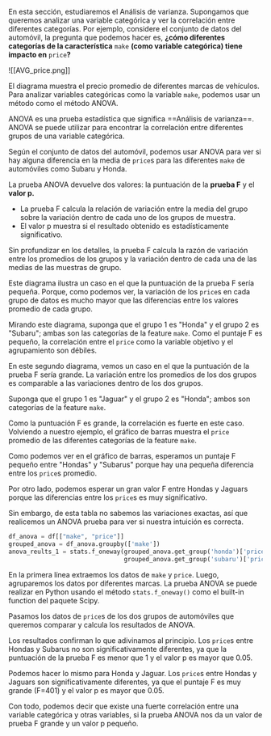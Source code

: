 En esta sección, estudiaremos el Análisis de varianza. Supongamos que queremos analizar una variable categórica y ver la correlación entre diferentes categorías.
Por ejemplo, considere el conjunto de datos del automóvil, la pregunta que podemos hacer es, __¿cómo diferentes categorías de la característica__ `make` __(como variable categórica) tiene impacto en__  `price`__?__

![[AVG_price.png]]

El diagrama muestra el precio promedio de diferentes marcas de vehículos.
Para analizar variables categóricas como la variable  `make`, podemos usar un método como el método ANOVA.

ANOVA es una prueba estadística que significa ==Análisis de varianza==.
ANOVA se puede utilizar para encontrar la correlación entre diferentes grupos de una variable categórica.

Según el conjunto de datos del automóvil, podemos usar ANOVA para ver si hay alguna diferencia en la media de `price`s para las diferentes `make` de automóviles como Subaru y Honda.

La prueba ANOVA devuelve dos valores: la puntuación de la __prueba F__ y el __valor p.__

- La prueba F calcula la relación de variación entre la media del grupo sobre la variación dentro de cada uno de los grupos de muestra.
- El valor p muestra si el resultado obtenido es estadísticamente significativo.


Sin profundizar en los detalles, la prueba F calcula la razón de variación entre los
promedios de los grupos y la variación dentro de cada una de las medias de las muestras de grupo.

Este diagrama ilustra un caso en el que la puntuación de la prueba F sería pequeña.
Porque, como podemos ver, la variación de los `price`s en cada grupo de datos es mucho mayor que las diferencias entre los valores promedio de cada grupo.

Mirando este diagrama, suponga que el grupo 1 es "Honda" y el grupo 2 es "Subaru"; ambas son las categorías de la feature `make`.
Como el puntaje F es pequeño, la correlación entre el `price` como la variable objetivo y el agrupamiento son débiles.

En este segundo diagrama, vemos un caso en el que la puntuación de la prueba F sería grande. La variación entre los promedios de los dos grupos es comparable a las variaciones dentro de los dos grupos.

Suponga que el grupo 1 es "Jaguar" y el grupo 2 es "Honda"; ambos son  categorías de la feature `make`.

Como la puntuación F es grande, la correlación es fuerte en este caso.
Volviendo a nuestro ejemplo, el gráfico de barras muestra el `price` promedio de las diferentes categorías de la feature `make`.

Como podemos ver en el gráfico de barras, esperamos un puntaje F pequeño entre "Hondas" y "Subarus" porque hay una pequeña diferencia entre los `price`s promedio.

Por otro lado, podemos esperar un gran valor F entre Hondas y Jaguars porque las diferencias entre los `price`s es muy significativo.

Sin embargo, de esta tabla no sabemos las variaciones exactas, así que realicemos un ANOVA prueba para ver si nuestra intuición es correcta.

```py
df_anova = df[["make", "price"]]
grouped_anova = df_anova.groupby(['make'])
anova_reults_1 = stats.f_oneway(grouped_anova.get_group('honda')['price'],
								grouped_anova.get_group('subaru')['price'] )
```

En la primera línea extraemos los datos de `make` y `price`.
Luego, agruparemos los datos por diferentes marcas.
La prueba ANOVA se puede realizar en Python usando el método `stats.f_oneway()` como el built-in function del paquete Scipy.

Pasamos los datos de `price`s de los dos grupos de automóviles que queremos comparar y calcula los resultados de ANOVA.

Los resultados confirman lo que adivinamos al principio.
Los `price`s entre Hondas y Subarus no son significativamente diferentes, ya que la puntuación de la prueba F es menor que 1 y el valor p es mayor que 0.05.

Podemos hacer lo mismo para Honda y Jaguar. Los `price`s entre Hondas y Jaguars son significativamente diferentes, ya que el puntaje F es muy grande (F=401) y el valor p es mayor que 0.05.

Con todo, podemos decir que existe una fuerte correlación entre una variable categórica y otras variables, si la prueba ANOVA nos da un valor de prueba F grande y un valor p pequeño.
